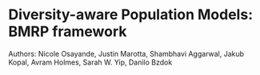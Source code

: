 # Diversity-aware Population Models: BMRP framework
Authors: Nicole Osayande, Justin Marotta, Shambhavi Aggarwal, Jakub Kopal, Avram Holmes, Sarah W. Yip, Danilo Bzdok
